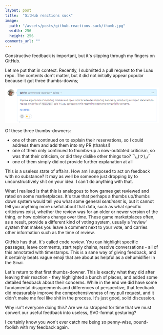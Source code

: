```yaml
---
layout: post
title:  "GitHub reactions suck"
image:
  path: "/assets/posts/github-reactions-suck/thumb.jpg"
  width: 256
  height: 256
comments_url: ""
---
```

Constructive feedback is important, but it's slipping through my fingers on
GitHub.

Let me put that in context. Recently, I submitted a pull request to the Luau
repo. The contents don't matter, but it did not initially appear popular because
it got three thumbs-downs;

![Screenshot; GitHub pull request OP comment, with 3 thumbs down reactions](/assets/posts/github-reactions-suck/github-reactions.png)

Of these three thumbs-downers:

- one of them continued on to explain their reservations, so I could address
them and add them into my PR (thanks!)
- one of them only continued to thumbs-up a now-outdated criticism, so was that
their criticism, or did they dislike other things too? ¯\\\_(ツ)\_/¯
- one of them simply did not provide further explanation at all

This is a useless state of affairs. How am I supposed to act on feedback with no
substance? It may as well be someone just dropping by to unconstructively shit
on your idea. I can't do anything with that.

What I realised is that this is analogous to how games get reviewed and rated on
some marketplaces. It's true that perhaps a thumbs up/thumbs down system would
tell you what some general *sentiment* is, but it cannot tell you anything more
useful about that data, such as what specific criticisms exist, whether the
review was for an older or newer version of the thing, or how opinions change
over time. These game marketplaces often, as a result, provide a different kind
of voting system, usually a 'review' system that makes you leave a comment next
to your vote, and carries other information such as the time of review.

GitHub has that. It's called code review. You can highlight specific passages,
leave comments, start reply chains, resolve conversations - all of this
annotated with timestamps. This is a sane way of giving feedback, and it
certainly beats vague emoji that are about as helpful as a dehumidifier in the
Sinai.

Let's return to that first thumbs-downer. This is exactly what they did after
leaving their reaction - they highlighted a bunch of places, and added some
detailed feedback about their concerns. While in the end we did have some
fundamental disagreements and differences of perspective, that feedback did
measurably improve the comprehensiveness of my pull request, and it didn't make
me feel like shit in the process. It's just good, solid discussion.

Why isn't everyone doing this? Are we so strapped for time that we must convert
our useful feedback into useless, SVG-format gesturing?

I certainly know you won't ever catch me being so penny-wise, pound-foolish with
my feedback again.